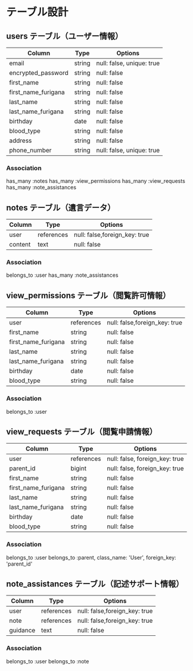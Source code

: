 

# テーブル設計

## users テーブル（ユーザー情報）
| Column                        | Type   | Options     |
| ----------------------------- | ------ | ----------- |
| email                         | string | null: false, unique: true |
| encrypted_password            | string | null: false |
| first_name                    | string | null: false |
| first_name_furigana           | string | null: false |
| last_name                     | string | null: false |
| last_name_furigana            | string | null: false |
| birthday                      | date   | null: false |
| blood_type                    | string | null: false |
| address                       | string | null: false |
| phone_number                  | string | null: false, unique: true |

### Association
has_many :notes
has_many :view_permissions
has_many :view_requests
has_many :note_assistances






## notes テーブル（遺言データ）
| Column             | Type       | Options     |
| ------------------ | ---------- | ----------- |
| user               | references | null: false,foreign_key: true |
| content            | text       | null: false |    ## 遺言の内容

### Association
belongs_to :user
has_many :note_assistances








## view_permissions テーブル（閲覧許可情報）
| Column                       | Type       | Options     |
| ---------------------------- | ---------- | ----------- |
| user                         | references | null: false,foreign_key: true |
| first_name                   | string     | null: false |
| first_name_furigana          | string     | null: false |
| last_name                    | string     | null: false |
| last_name_furigana           | string     | null: false |
| birthday                     | date       | null: false |
| blood_type                   | string     | null: false |



### Association
belongs_to :user



## view_requests テーブル（閲覧申請情報）
| Column              | Type       | Options     |
| ------------------- | ---------- | ----------- |
| user                | references | null: false, foreign_key: true | 
| parent_id           | bigint     | null: false, foreign_key: true  |  # 閲覧される者(親側)
| first_name          | string     | null: false |
| first_name_furigana | string     | null: false |
| last_name           | string     | null: false |
| last_name_furigana  | string     | null: false |
| birthday            | date       | null: false |
| blood_type          | string     | null: false |



### Association
belongs_to :user
belongs_to :parent, class_name: 'User', foreign_key: 'parent_id'





## note_assistances テーブル（記述サポート情報）
| Column              | Type       | Options     |
| ------------------- | ---------- | ----------- |
| user                | references | null: false,foreign_key: true |
| note                | references | null: false,foreign_key: true |
| guidance            | text       | null: false |    ## 記述サポート情報

### Association
belongs_to :user
belongs_to :note